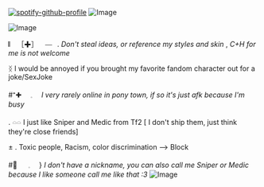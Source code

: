 


[![spotify-github-profile](https://spotify-github-profile.kittinanx.com/api/view?uid=31b2axjveg7jyxuxmzjrnxaxi3my&cover_image=true&theme=novatorem&show_offline=false&background_color=2a1a40&interchange=true&bar_color=c8cfb4&bar_color_cover=false)](https://github.com/kittinan/spotify-github-profile)
![Image](https://github.com/user-attachments/assets/ed17ca4f-9174-4bf3-922d-68c576ff02fe)

![Image](https://github.com/user-attachments/assets/55a89bb6-068a-416e-909b-0b1d6abe8bc0)

𝄃𝄀⠀ ［✚］⠀ ⎯⎯⠀. *Don't steal ideas, or reference my styles and skin* , 
*C+H for me is not welcome*

ᛝ I would be annoyed if you brought my favorite fandom character out for a joke/SexJoke 

#⁺✚　 𓈒　 *I very rarely online in pony town, if so it's just afk because I'm busy*

. 𓏏𓏏 I just like Sniper and Medic from Tf2 [ I don't ship them,  just think they're close friends]

± .   Toxic people, Racism, color discrimination —> Block

#🥃 　 𓈒　 }   *I don't have a nickname, you can also call me Sniper or Medic because I like someone call me like that :3*
![Image](https://github.com/user-attachments/assets/e8129bc3-abc0-4342-aeb5-f6bf96f4709d)
